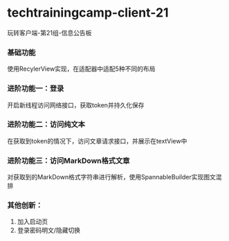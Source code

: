 # techtrainingcamp-client-21
玩转客户端-第21组-信息公告板

### 基础功能
使用RecylerView实现，在适配器中适配5种不同的布局
### 进阶功能一：登录
开启新线程访问网络接口，获取token并持久化保存
### 进阶功能二：访问纯文本
在获取到token的情况下，访问文章请求接口，并展示在textView中
### 进阶功能三：访问MarkDown格式文章
对获取到的MarkDown格式字符串进行解析，使用SpannableBuilder实现图文混排

### 其他创新：
1. 加入启动页
2. 登录密码明文/隐藏切换


